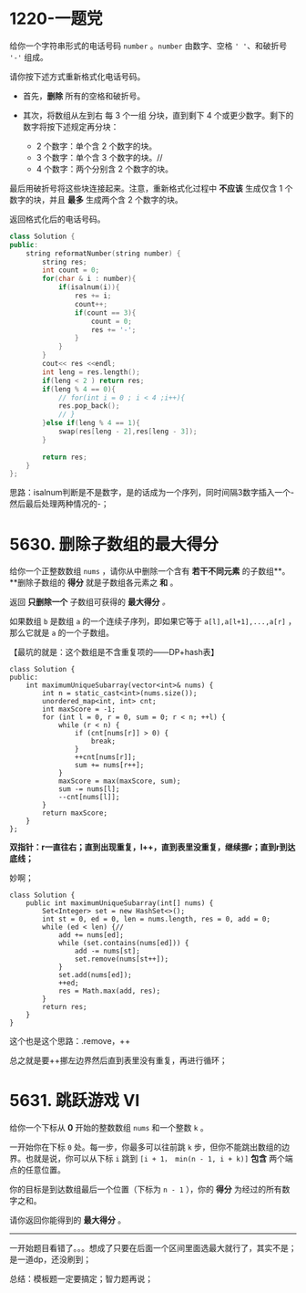 # 1220-一题党

给你一个字符串形式的电话号码 `number` 。`number` 由数字、空格 `' '`、和破折号 `'-'` 组成。

请你按下述方式重新格式化电话号码。

- 首先，**删除** 所有的空格和破折号。

- 其次，将数组从左到右
  每 3 个一组 分块，直到剩下 4 个或更少数字。剩下的数字将按下述规定再分块：

  - 2 个数字：单个含 2 个数字的块。
  - 3 个数字：单个含 3 个数字的块。//
  - 4 个数字：两个分别含 2 个数字的块。

最后用破折号将这些块连接起来。注意，重新格式化过程中 **不应该** 生成仅含 1 个数字的块，并且 **最多** 生成两个含 2 个数字的块。

返回格式化后的电话号码。



```C++
class Solution {
public:
    string reformatNumber(string number) {
        string res;
        int count = 0;
        for(char & i : number){
            if(isalnum(i)){
                res += i;
                count++;
                if(count == 3){
                    count = 0;
                    res += '-';
                }
            }
        }
        cout<< res <<endl;
        int leng = res.length();
        if(leng < 2 ) return res;
        if(leng % 4 == 0){
            // for(int i = 0 ; i < 4 ;i++){
            res.pop_back();
            // }    
        }else if(leng % 4 == 1){
            swap(res[leng - 2],res[leng - 3]);
        }
        
        return res;
    }
};
```

思路：isalnum判断是不是数字，是的话成为一个序列，同时间隔3数字插入一个-然后最后处理两种情况的-；

#  5630. 删除子数组的最大得分 

给你一个正整数数组 `nums` ，请你从中删除一个含有 **若干不同元素** 的子数组**。**删除子数组的 **得分** 就是子数组各元素之 **和** 。

返回 **只删除一个** 子数组可获得的 **最大得分** *。*

如果数组 `b` 是数组 `a` 的一个连续子序列，即如果它等于 `a[l],a[l+1],...,a[r]` ，那么它就是 `a` 的一个子数组。

【最坑的就是：这个数组是不含重复项的——DP+hash表】

```
class Solution {
public:
    int maximumUniqueSubarray(vector<int>& nums) {
        int n = static_cast<int>(nums.size());
        unordered_map<int, int> cnt;
        int maxScore = -1;
        for (int l = 0, r = 0, sum = 0; r < n; ++l) {
            while (r < n) {
                if (cnt[nums[r]] > 0) {
                    break;
                }
                ++cnt[nums[r]];
                sum += nums[r++];
            }
            maxScore = max(maxScore, sum);
            sum -= nums[l];
            --cnt[nums[l]];
        }
        return maxScore;
    }
};
```

**双指针：r一直往右；直到出现重复，l++，直到表里没重复，继续挪r；直到r到达底线；**

妙啊；

```
class Solution {
    public int maximumUniqueSubarray(int[] nums) {
        Set<Integer> set = new HashSet<>();
        int st = 0, ed = 0, len = nums.length, res = 0, add = 0;
        while (ed < len) {//
            add += nums[ed];
            while (set.contains(nums[ed])) {
                add -= nums[st];
                set.remove(nums[st++]);
            }
            set.add(nums[ed]);
            ++ed;
            res = Math.max(add, res);
        }
        return res;
    }
}
```

这个也是这个思路：.remove，++

总之就是要++挪左边界然后直到表里没有重复，再进行循环；

#  5631. 跳跃游戏 VI 

给你一个下标从 **0** 开始的整数数组 `nums` 和一个整数 `k` 。

一开始你在下标 `0` 处。每一步，你最多可以往前跳 `k` 步，但你不能跳出数组的边界。也就是说，你可以从下标 `i` 跳到 `[i + 1， min(n - 1, i + k)]` **包含** 两个端点的任意位置。

你的目标是到达数组最后一个位置（下标为 `n - 1` ），你的 **得分** 为经过的所有数字之和。

请你返回你能得到的 **最大得分** 。

------------------------

一开始题目看错了。。。想成了只要在后面一个区间里面选最大就行了，其实不是；是一道dp，还没刷到；







总结：模板题一定要搞定；智力题再说；